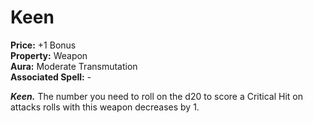 # Keen

**Price:** +1 Bonus  
**Property:** Weapon  
**Aura:** Moderate Transmutation  
**Associated Spell:** -

***Keen.*** The number you need to roll on the d20 to score a Critical Hit on attacks rolls with this weapon decreases by 1.  